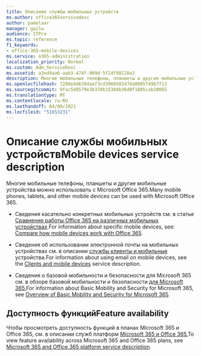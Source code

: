```yaml
---
title: Описание службы мобильных устройств
ms.author: office365servicedesc
author: pamelaar
manager: gailw
audience: ITPro
ms.topic: reference
f1_keywords:
- office-365-mobile-devices
ms.service: o365-administration
localization_priority: Normal
ms.custom: Adm_ServiceDesc
ms.assetid: a3ed4aa6-aab3-474f-909d-5f24f98128a3
description: Многие мобильные телефоны, планшеты и другие мобильные устройства можно использовать с Microsoft Office 365.
ms.openlocfilehash: 7286e4d639daaf3cd3960583474a0885f4967713
ms.sourcegitcommit: 9fac5d9579e3b370b15384b36d0f1805cab20065
ms.translationtype: MT
ms.contentlocale: ru-RU
ms.lasthandoff: 04/09/2021
ms.locfileid: "51653231"
---
```

# <a name="mobile-devices-service-description"></a><span data-ttu-id="928eb-103">Описание службы мобильных устройств</span><span class="sxs-lookup"><span data-stu-id="928eb-103">Mobile devices service description</span></span>

<span data-ttu-id="928eb-104">Многие мобильные телефоны, планшеты и другие мобильные устройства можно использовать с Microsoft Office 365.</span><span class="sxs-lookup"><span data-stu-id="928eb-104">Many mobile phones, tablets, and other mobile devices can be used with Microsoft Office 365.</span></span> 
  
- <span data-ttu-id="928eb-105">Сведения касательно конкретных мобильных устройств см. в статье [Сравнение работы Office 365 на различных мобильных устройствах](https://go.microsoft.com/fwlink/p/?LinkId=282337).</span><span class="sxs-lookup"><span data-stu-id="928eb-105">For information about specific mobile devices, see: [Compare how mobile devices work with Office 365](https://go.microsoft.com/fwlink/p/?LinkId=282337).</span></span>
    
- <span data-ttu-id="928eb-106">Сведения об использовании электронной почты на мобильных устройствах см. в описании [службы клиенты и мобильные](../exchange-online-service-description/clients-and-mobile-devices.md) устройства.</span><span class="sxs-lookup"><span data-stu-id="928eb-106">For information about using email on mobile devices, see the [Clients and mobile devices](../exchange-online-service-description/clients-and-mobile-devices.md) service description.</span></span> 
    
- <span data-ttu-id="928eb-107">Сведения о базовой мобильности и безопасности для Microsoft 365 см. в обзоре базовой мобильности и безопасности [для Microsoft 365.](/microsoft-365/admin/basic-mobility-security/overview)</span><span class="sxs-lookup"><span data-stu-id="928eb-107">For information about Basic Mobility and Security for Microsoft 365, see [Overview of Basic Mobility and Security for Microsoft 365](/microsoft-365/admin/basic-mobility-security/overview).</span></span>
    
## <a name="feature-availability"></a><span data-ttu-id="928eb-108">Доступность функций</span><span class="sxs-lookup"><span data-stu-id="928eb-108">Feature availability</span></span>

<span data-ttu-id="928eb-109">Чтобы просмотреть доступность функций в планах Microsoft 365 и Office 365, см. в описании служб платформ [Microsoft 365 и Office 365.](office-365-platform-service-description.md)</span><span class="sxs-lookup"><span data-stu-id="928eb-109">To view feature availability across Microsoft 365 and Office 365 plans, see [Microsoft 365 and Office 365 platform service description](office-365-platform-service-description.md).</span></span>
